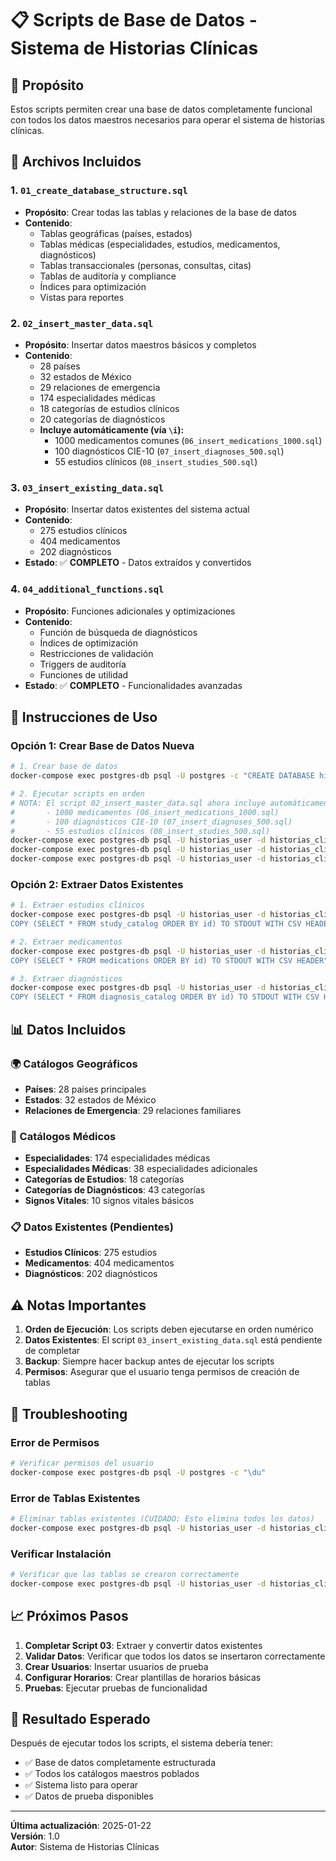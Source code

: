 # 📋 Scripts de Base de Datos - Sistema de Historias Clínicas

## 🎯 **Propósito**
Estos scripts permiten crear una base de datos completamente funcional con todos los datos maestros necesarios para operar el sistema de historias clínicas.

## 📁 **Archivos Incluidos**

### 1. **`01_create_database_structure.sql`**
- **Propósito**: Crear todas las tablas y relaciones de la base de datos
- **Contenido**: 
  - Tablas geográficas (países, estados)
  - Tablas médicas (especialidades, estudios, medicamentos, diagnósticos)
  - Tablas transaccionales (personas, consultas, citas)
  - Tablas de auditoría y compliance
  - Índices para optimización
  - Vistas para reportes

### 2. **`02_insert_master_data.sql`**
- **Propósito**: Insertar datos maestros básicos y completos
- **Contenido**:
  - 28 países
  - 32 estados de México
  - 29 relaciones de emergencia
  - 174 especialidades médicas
  - 18 categorías de estudios clínicos
  - 20 categorías de diagnósticos
  - **Incluye automáticamente (vía `\i`):**
    - 1000 medicamentos comunes (`06_insert_medications_1000.sql`)
    - 100 diagnósticos CIE-10 (`07_insert_diagnoses_500.sql`)
    - 55 estudios clínicos (`08_insert_studies_500.sql`)

### 3. **`03_insert_existing_data.sql`**
- **Propósito**: Insertar datos existentes del sistema actual
- **Contenido**: 
  - 275 estudios clínicos
  - 404 medicamentos
  - 202 diagnósticos
- **Estado**: ✅ **COMPLETO** - Datos extraídos y convertidos

### 4. **`04_additional_functions.sql`**
- **Propósito**: Funciones adicionales y optimizaciones
- **Contenido**:
  - Función de búsqueda de diagnósticos
  - Índices de optimización
  - Restricciones de validación
  - Triggers de auditoría
  - Funciones de utilidad
- **Estado**: ✅ **COMPLETO** - Funcionalidades avanzadas

## 🚀 **Instrucciones de Uso**

### **Opción 1: Crear Base de Datos Nueva**
```bash
# 1. Crear base de datos
docker-compose exec postgres-db psql -U postgres -c "CREATE DATABASE historias_clinicas;"

# 2. Ejecutar scripts en orden
# NOTA: El script 02_insert_master_data.sql ahora incluye automáticamente:
#       - 1000 medicamentos (06_insert_medications_1000.sql)
#       - 100 diagnósticos CIE-10 (07_insert_diagnoses_500.sql)
#       - 55 estudios clínicos (08_insert_studies_500.sql)
docker-compose exec postgres-db psql -U historias_user -d historias_clinicas -f /app/01_create_database_structure.sql
docker-compose exec postgres-db psql -U historias_user -d historias_clinicas -f /app/02_insert_master_data.sql
docker-compose exec postgres-db psql -U historias_user -d historias_clinicas -f /app/04_additional_functions.sql
```

### **Opción 2: Extraer Datos Existentes**
```bash
# 1. Extraer estudios clínicos
docker-compose exec postgres-db psql -U historias_user -d historias_clinicas -c "
COPY (SELECT * FROM study_catalog ORDER BY id) TO STDOUT WITH CSV HEADER" > study_catalog_data.csv

# 2. Extraer medicamentos
docker-compose exec postgres-db psql -U historias_user -d historias_clinicas -c "
COPY (SELECT * FROM medications ORDER BY id) TO STDOUT WITH CSV HEADER" > medications_data.csv

# 3. Extraer diagnósticos
docker-compose exec postgres-db psql -U historias_user -d historias_clinicas -c "
COPY (SELECT * FROM diagnosis_catalog ORDER BY id) TO STDOUT WITH CSV HEADER" > diagnosis_catalog_data.csv
```

## 📊 **Datos Incluidos**

### **🌍 Catálogos Geográficos**
- **Países**: 28 países principales
- **Estados**: 32 estados de México
- **Relaciones de Emergencia**: 29 relaciones familiares

### **🏥 Catálogos Médicos**
- **Especialidades**: 174 especialidades médicas
- **Especialidades Médicas**: 38 especialidades adicionales
- **Categorías de Estudios**: 18 categorías
- **Categorías de Diagnósticos**: 43 categorías
- **Signos Vitales**: 10 signos vitales básicos

### **📋 Datos Existentes (Pendientes)**
- **Estudios Clínicos**: 275 estudios
- **Medicamentos**: 404 medicamentos
- **Diagnósticos**: 202 diagnósticos

## ⚠️ **Notas Importantes**

1. **Orden de Ejecución**: Los scripts deben ejecutarse en orden numérico
2. **Datos Existentes**: El script `03_insert_existing_data.sql` está pendiente de completar
3. **Backup**: Siempre hacer backup antes de ejecutar los scripts
4. **Permisos**: Asegurar que el usuario tenga permisos de creación de tablas

## 🔧 **Troubleshooting**

### **Error de Permisos**
```bash
# Verificar permisos del usuario
docker-compose exec postgres-db psql -U postgres -c "\du"
```

### **Error de Tablas Existentes**
```bash
# Eliminar tablas existentes (CUIDADO: Esto elimina todos los datos)
docker-compose exec postgres-db psql -U historias_user -d historias_clinicas -c "DROP SCHEMA public CASCADE; CREATE SCHEMA public;"
```

### **Verificar Instalación**
```bash
# Verificar que las tablas se crearon correctamente
docker-compose exec postgres-db psql -U historias_user -d historias_clinicas -c "\dt"
```

## 📈 **Próximos Pasos**

1. **Completar Script 03**: Extraer y convertir datos existentes
2. **Validar Datos**: Verificar que todos los datos se insertaron correctamente
3. **Crear Usuarios**: Insertar usuarios de prueba
4. **Configurar Horarios**: Crear plantillas de horarios básicas
5. **Pruebas**: Ejecutar pruebas de funcionalidad

## 🎯 **Resultado Esperado**

Después de ejecutar todos los scripts, el sistema debería tener:
- ✅ Base de datos completamente estructurada
- ✅ Todos los catálogos maestros poblados
- ✅ Sistema listo para operar
- ✅ Datos de prueba disponibles

---

**Última actualización**: 2025-01-22  
**Versión**: 1.0  
**Autor**: Sistema de Historias Clínicas
